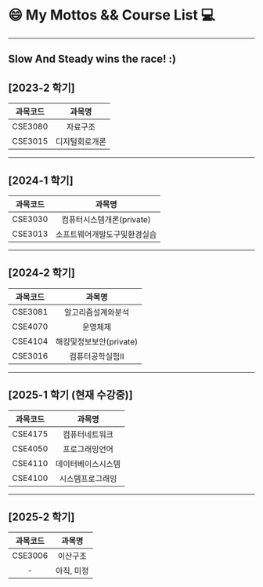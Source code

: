# 😄 My Mottos && Course List 💻

---
Slow And Steady wins the race! :)
---

## [2023-2 학기]

| 과목코드 | 과목명         |
|:--------:|:--------------:|
| CSE3080  | 자료구조       |
| CSE3015  | 디지털회로개론 |

---

## [2024-1 학기]

| 과목코드 | 과목명                         |
|:--------:|:------------------------------:|
| CSE3030  | 컴퓨터시스템개론(private)               |
| CSE3013  | 소프트웨어개발도구및환경실습   |

---

## [2024-2 학기]

| 과목코드 | 과목명               |
|:--------:|:--------------------:|
| CSE3081  | 알고리즘설계와분석   |
| CSE4070  | 운영체제             |
| CSE4104  | 해킹및정보보안(private)       |
| CSE3016  | 컴퓨터공학실험II     |

---

## [2025-1 학기 (현재 수강중)]

| 과목코드 | 과목명             |
|:--------:|:------------------:|
| CSE4175  | 컴퓨터네트워크     |
| CSE4050  | 프로그래밍언어     |
| CSE4110  | 데이터베이스시스템  |
| CSE4100  | 시스템프로그래밍    |

---

## [2025-2 학기]

| 과목코드 | 과목명   |
|:--------:|:--------:|
| CSE3006  | 이산구조 |
|    -     | 아직, 미정|

